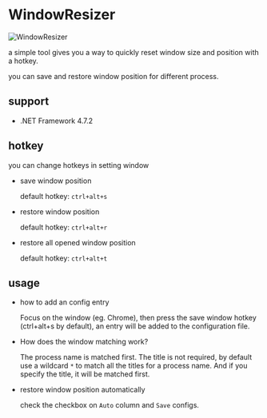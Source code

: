 # WindowResizer

![WindowResizer](https://github.com/caoyue/WindowResizer/actions/workflows/WindowsResizer.yml/badge.svg)

a simple tool gives you a way to quickly reset window size and position with a hotkey.

you can save and restore window position for different process.

## support

-   .NET Framework 4.7.2

## hotkey

you can change hotkeys in setting window

-   save window position

    default hotkey: `ctrl+alt+s`

-   restore window position

    default hotkey: `ctrl+alt+r`

-   restore all opened window position

    default hotkey: `ctrl+alt+t`

## usage

-   how to add an config entry

    Focus on the window (eg. Chrome), then press the save window hotkey (ctrl+alt+s by default), an entry will be added to the configuration file.

-   How does the window matching work?

    The process name is matched first.
    The title is not required, by default use a wildcard `*` to match all the titles for a process name.
    And if you specify the title, it will be matched first.

-   restore window position automatically

    check the checkbox on `Auto` column and `Save` configs.
